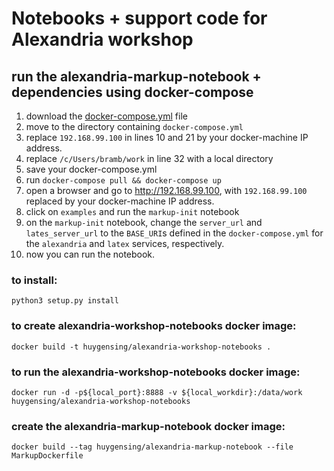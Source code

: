# Notebooks + support code for Alexandria workshop

## run the alexandria-markup-notebook + dependencies using docker-compose
1. download the [docker-compose.yml](https://raw.githubusercontent.com/HuygensING/alexandria-workshop-notebooks/master/docker-compose.yml) file
1. move to the directory containing `docker-compose.yml` 
2. replace `192.168.99.100` in lines 10 and 21 by your docker-machine IP address.
3. replace `/c/Users/bramb/work` in line 32 with a local directory
4. save your docker-compose.yml
5. run `docker-compose pull && docker-compose up`
6. open a browser and go to http://192.168.99.100, with `192.168.99.100` replaced by your docker-machine IP address.
7. click on `examples` and run the `markup-init` notebook
8. on the `markup-init` notebook, change the `server_url` and `lates_server_url` to the `BASE_URI`s defined in the `docker-compose.yml` for the `alexandria` and `latex` services, respectively.
9. now you can run the notebook.  

### to install:
`python3 setup.py install`

### to create alexandria-workshop-notebooks docker image:
`docker build -t huygensing/alexandria-workshop-notebooks .`

### to run the alexandria-workshop-notebooks docker image:
`docker run -d -p${local_port}:8888 -v ${local_workdir}:/data/work huygensing/alexandria-workshop-notebooks`

### create the alexandria-markup-notebook docker image:
`docker build --tag huygensing/alexandria-markup-notebook --file MarkupDockerfile`
